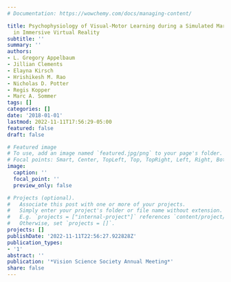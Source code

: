 ```yaml
---
# Documentation: https://wowchemy.com/docs/managing-content/

title: Psychophysiology of Visual-Motor Learning during a Simulated Marksmanship Task
  in Immersive Virtual Reality
subtitle: ''
summary: ''
authors:
- L. Gregory Appelbaum
- Jillian Clements
- Elayna Kirsch
- Hrishikesh M. Rao
- Nicholas D. Potter
- Regis Kopper
- Marc A. Sommer
tags: []
categories: []
date: '2018-01-01'
lastmod: 2022-11-11T17:56:29-05:00
featured: false
draft: false

# Featured image
# To use, add an image named `featured.jpg/png` to your page's folder.
# Focal points: Smart, Center, TopLeft, Top, TopRight, Left, Right, BottomLeft, Bottom, BottomRight.
image:
  caption: ''
  focal_point: ''
  preview_only: false

# Projects (optional).
#   Associate this post with one or more of your projects.
#   Simply enter your project's folder or file name without extension.
#   E.g. `projects = ["internal-project"]` references `content/project/deep-learning/index.md`.
#   Otherwise, set `projects = []`.
projects: []
publishDate: '2022-11-11T22:56:27.922828Z'
publication_types:
- '1'
abstract: ''
publication: '*Vision Science Society Annual Meeting*'
share: false
---
```

